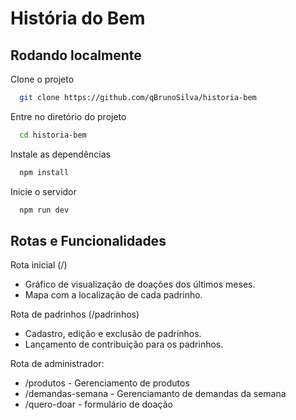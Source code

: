 
# História do Bem


## Rodando localmente

Clone o projeto

```bash
  git clone https://github.com/qBrunoSilva/historia-bem
```

Entre no diretório do projeto

```bash
  cd historia-bem
```

Instale as dependências

```bash
  npm install
```

Inicie o servidor

```bash
  npm run dev
```


## Rotas e Funcionalidades


Rota inicial (/)
- Gráfico de visualização de doações dos últimos meses.
- Mapa com a localização de cada padrinho.

Rota de padrinhos (/padrinhos)
- Cadastro, edição e exclusão de padrinhos.
- Lançamento de contribuição para os padrinhos.

Rota de administrador:
 - /produtos - Gerenciamento de produtos
 - /demandas-semana - Gerenciamanto de demandas da semana
 - /quero-doar - formulário de doação
